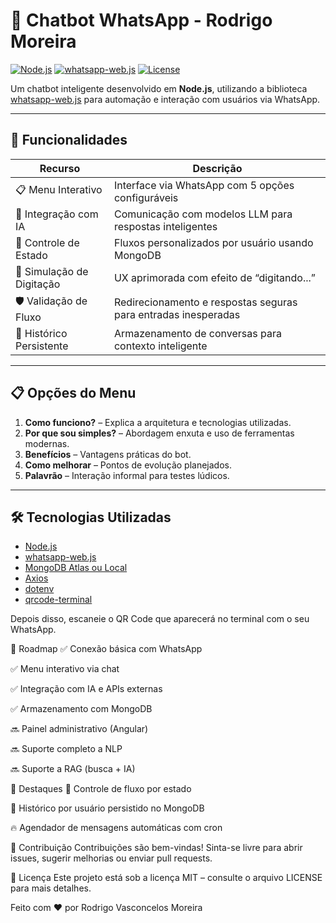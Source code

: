 # 🤖 Chatbot WhatsApp - Rodrigo Moreira

[![Node.js](https://img.shields.io/badge/Node.js-18%2B-green?logo=node.js)](https://nodejs.org/)
[![whatsapp-web.js](https://img.shields.io/badge/whatsapp--web.js-1.19-blue)](https://wwebjs.dev/)
[![License](https://img.shields.io/badge/License-MIT-yellow)](https://opensource.org/licenses/MIT)

Um chatbot inteligente desenvolvido em **Node.js**, utilizando a biblioteca [whatsapp-web.js](https://wwebjs.dev/) para automação e interação com usuários via WhatsApp.

---

## 🚀 Funcionalidades

| Recurso                  | Descrição                                                         |
|--------------------------|-------------------------------------------------------------------|
| 📋 Menu Interativo       | Interface via WhatsApp com 5 opções configuráveis                |
| 🧠 Integração com IA     | Comunicação com modelos LLM para respostas inteligentes          |
| 🧩 Controle de Estado    | Fluxos personalizados por usuário usando MongoDB                 |
| 💬 Simulação de Digitação| UX aprimorada com efeito de “digitando...”                       |
| 🛡️ Validação de Fluxo    | Redirecionamento e respostas seguras para entradas inesperadas   |
| 🧠 Histórico Persistente | Armazenamento de conversas para contexto inteligente             |

---

## 📋 Opções do Menu

1. **Como funciono?** – Explica a arquitetura e tecnologias utilizadas.
2. **Por que sou simples?** – Abordagem enxuta e uso de ferramentas modernas.
3. **Benefícios** – Vantagens práticas do bot.
4. **Como melhorar** – Pontos de evolução planejados.
5. **Palavrão** – Interação informal para testes lúdicos.

---

## 🛠️ Tecnologias Utilizadas

- [Node.js](https://nodejs.org/)
- [whatsapp-web.js](https://wwebjs.dev/)
- [MongoDB Atlas ou Local](https://www.mongodb.com/)
- [Axios](https://axios-http.com/)
- [dotenv](https://www.npmjs.com/package/dotenv)
- [qrcode-terminal](https://www.npmjs.com/package/qrcode-terminal)

Depois disso, escaneie o QR Code que aparecerá no terminal com o seu WhatsApp.

📌 Roadmap
✅ Conexão básica com WhatsApp

✅ Menu interativo via chat

✅ Integração com IA e APIs externas

✅ Armazenamento com MongoDB

🔜 Painel administrativo (Angular)

🔜 Suporte completo a NLP

🔜 Suporte a RAG (busca + IA)

🌟 Destaques
🔄 Controle de fluxo por estado

💾 Histórico por usuário persistido no MongoDB

🔥 Agendador de mensagens automáticas com cron

🤝 Contribuição
Contribuições são bem-vindas!
Sinta-se livre para abrir issues, sugerir melhorias ou enviar pull requests.

📄 Licença
Este projeto está sob a licença MIT – consulte o arquivo LICENSE para mais detalhes.

Feito com ❤️ por Rodrigo Vasconcelos Moreira